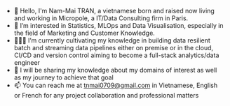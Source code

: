 - 👋 Hello, I'm Nam-Mai TRAN, a vietnamese born and raised now living and working in Micropole, a IT/Data Consulting firm in Paris.
- 👀 I’m interested in Statistics, MLOps and Data Visualisation, especially in the field of Marketing and Customer Knowledge.
- 👩🏽‍💻 I’m currently cultivating my knowledge in building data resilient batch and streaming data pipelines either on premise or in the cloud, CI/CD and version control aiming to become a full-stack analytics/data engineer
- 🦾 I will be sharing my knowledge about my domains of interest as well as my journey to achieve that goal
- 📫 You can reach me at tnmai0709@gmail.com in Vietnamese, English or French for any project collaboration and professional matters

<!---
trannammai/trannammai is a ✨ special ✨ repository because its `README.md` (this file) appears on your GitHub profile.
You can click the Preview link to take a look at your changes.
--->
